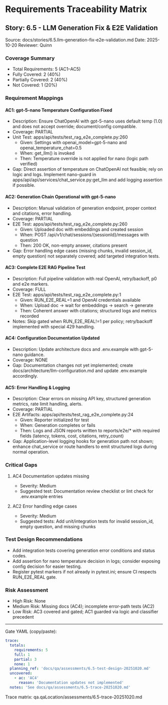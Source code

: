 # Requirements Traceability Matrix

## Story: 6.5 - LLM Generation Fix & E2E Validation

Source: docs/stories/6.5.llm-generation-fix-e2e-validation.md
Date: 2025-10-20
Reviewer: Quinn

### Coverage Summary

- Total Requirements: 5 (AC1–AC5)
- Fully Covered: 2 (40%)
- Partially Covered: 2 (40%)
- Not Covered: 1 (20%)

### Requirement Mappings

#### AC1: gpt-5-nano Temperature Configuration Fixed

- Description: Ensure ChatOpenAI with gpt-5-nano uses default temp (1.0) and does not accept override; document/config compatible.
- Coverage: PARTIAL
- Unit Test: apps/api/tests/test_rag_e2e_complete.py:260
  - Given: Settings with openai_model=gpt-5-nano and openai_temperature_chat=0.5
  - When: get_llm() is invoked
  - Then: Temperature override is not applied for nano (logic path verified)
- Gap: Direct assertion of temperature on ChatOpenAI not feasible; rely on logic and logs. Implement nano-guard in apps/api/api/services/chat_service.py:get_llm and add logging assertion if possible.

#### AC2: Generation Chain Operational with gpt-5-nano

- Description: Manual validation of generation endpoint, proper context and citations, error handling.
- Coverage: PARTIAL
- E2E Test: apps/api/tests/test_rag_e2e_complete.py:260
  - Given: Uploaded doc with embeddings and created session
  - When: POST /api/v1/chat/sessions/{sessionId}/messages with question
  - Then: 200 OK, non-empty answer, citations present
- Gap: Error handling edge cases (missing chunks, invalid session_id, empty question) not separately covered; add targeted integration tests.

#### AC3: Complete E2E RAG Pipeline Test

- Description: Full pipeline validation with real OpenAI, retry/backoff, p0 and e2e markers.
- Coverage: FULL
- E2E Test: apps/api/tests/test_rag_e2e_complete.py:1
  - Given: RUN_E2E_REAL=1 and OpenAI credentials available
  - When: Upload doc → wait for embeddings → search → generate
  - Then: Coherent answer with citations; structured logs and metrics recorded
- Notes: Skip gated when RUN_E2E_REAL!=1 per policy; retry/backoff implemented with special 429 handling.

#### AC4: Configuration Documentation Updated

- Description: Update architecture docs and .env.example with gpt-5-nano guidance.
- Coverage: NONE
- Gap: Documentation changes not yet implemented; create docs/architecture/llm-configuration.md and update .env.example accordingly.

#### AC5: Error Handling & Logging

- Description: Clear errors on missing API key, structured generation metrics, rate limit handling, alerts.
- Coverage: PARTIAL
- E2E Artifacts: apps/api/tests/test_rag_e2e_complete.py:24
  - Given: Reporter initialized for test
  - When: Generation completes or fails
  - Then: Logs and JSON reports written to reports/e2e/* with required fields (latency, tokens, cost, citations, retry_count)
- Gap: Application-level logging hooks for generation path not shown; enhance chat_service or route handlers to emit structured logs during normal operation.

### Critical Gaps

1. AC4 Documentation updates missing
   - Severity: Medium
   - Suggested test: Documentation review checklist or lint check for .env.example entries

2. AC2 Error handling edge cases
   - Severity: Medium
   - Suggested tests: Add unit/integration tests for invalid session_id, empty question, and missing chunks

### Test Design Recommendations

- Add integration tests covering generation error conditions and status codes.
- Add assertion for nano temperature decision in logs; consider exposing config decision for easier testing.
- Register pytest markers if not already in pytest.ini; ensure CI respects RUN_E2E_REAL gate.

### Risk Assessment

- High Risk: None
- Medium Risk: Missing docs (AC4); incomplete error-path tests (AC2)
- Low Risk: AC3 covered and gated; AC1 guarded via logic and classifier precedent

---

Gate YAML (copy/paste):

```yaml
trace:
  totals:
    requirements: 5
    full: 1
    partial: 3
    none: 1
  planning_ref: 'docs/qa/assessments/6.5-test-design-20251020.md'
  uncovered:
    - ac: 'AC4'
      reason: 'Documentation updates not implemented'
  notes: 'See docs/qa/assessments/6.5-trace-20251020.md'
```

Trace matrix: qa.qaLocation/assessments/6.5-trace-20251020.md

